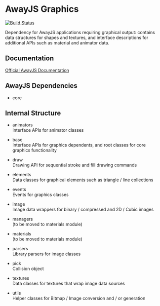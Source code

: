 # AwayJS Graphics
[![Build Status](https://travis-ci.org/awayjs/graphics.svg?branch=dev)](https://travis-ci.org/awayjs/graphics)

Dependency for AwayJS applications requiring graphical output: contains data structures for shapes and textures, and interface descriptions for additional APIs such as material and animator data.

## Documentation

[Official AwayJS Documentation](https://awayjs.github.io/docs/graphics)

## AwayJS Dependencies

* core

## Internal Structure

* animators<br>
Interface APIs for animator classes

* base<br>
Interface APIs for graphics dependents, and root classes for core graphics functionality

* draw<br>
Drawing API for sequential stroke and fill drawing commands

* elements<br>
Data classes for graphical elements such as triangle / line collections

* events<br>
Events for graphics classes

* image<br>
Image data wrappers for binary / compressed and 2D / Cubic images

* managers<br>
(to be moved to materials module)

* materials<br>
(to be moved to materials module)

* parsers<br>
Library parsers for image classes

* pick<br>
Collision object

* textures<br>
Data classes for textures that wrap image data sources

* utils<br>
Helper classes for Bitmap / Image conversion and / or generation